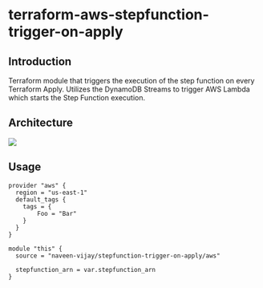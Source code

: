 # terraform-aws-stepfunction-trigger-on-apply

## Introduction 

Terraform module that triggers the execution of the step function on every Terraform Apply. Utilizes the DynamoDB Streams to trigger AWS Lambda which starts the Step Function execution.

## Architecture
<img src="https://raw.githubusercontent.com/naveen-vijay/terraform-aws-stepfunction-trigger-on-apply/main/docs/architecture-diagram.jpg">

## Usage

```
provider "aws" {
  region = "us-east-1"
  default_tags {
    tags = {
        Foo = "Bar"
    }
  }
}

module "this" {
  source = "naveen-vijay/stepfunction-trigger-on-apply/aws"

  stepfunction_arn = var.stepfunction_arn
}
```